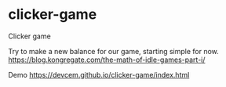 # clicker-game
Clicker game

Try to make a new balance for our game, starting simple for now.
https://blog.kongregate.com/the-math-of-idle-games-part-i/

Demo
https://devcem.github.io/clicker-game/index.html

